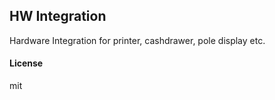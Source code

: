 ## HW Integration

Hardware Integration for printer, cashdrawer, pole display etc.

#### License

mit